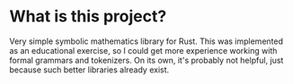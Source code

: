 # What is this project?
Very simple symbolic mathematics library for Rust. This was implemented as an educational exercise, so I could get more experience working with formal grammars and tokenizers. On its own, it's probably not helpful, just because such better libraries already exist.
